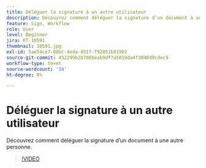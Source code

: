 ```yaml
---
title: Déléguer la signature à un autre utilisateur
description: Découvrez comment déléguer la signature d’un document à une autre personne
feature: Sign, Workflow
role: User
level: Beginner
jira: KT-10591
thumbnail: 10591.jpg
exl-id: 5ae54ce7-80bc-4eda-851f-f92851b01902
source-git-commit: 452299b2b786beab9df7a5019da4f3840d9cdec9
workflow-type: tm+mt
source-wordcount: '34'
ht-degree: 0%

---
```


# Déléguer la signature à un autre utilisateur

Découvrez comment déléguer la signature d’un document à une autre personne.

>[!VIDEO](https://video.tv.adobe.com/v/343856?quality=12&learn=on&hidetitle=true)
